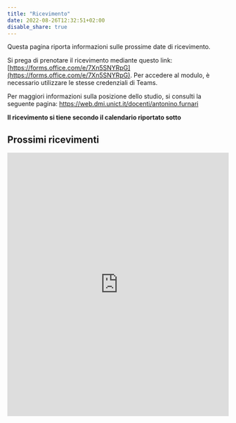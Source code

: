 ```yaml
---
title: "Ricevimento"
date: 2022-08-26T12:32:51+02:00
disable_share: true
---
```


<style>
td, th {
padding:10px;
border:solid;
border-width: 1px;
}
</style>

Questa pagina riporta informazioni sulle prossime date di ricevimento. 

Si prega di prenotare il ricevimento mediante questo link: [https://forms.office.com/e/7Xn5SNYRpG](https://forms.office.com/e/7Xn5SNYRpG). Per accedere al modulo, è necessario utilizzare le stesse credenziali di Teams.

Per maggiori informazioni sulla posizione dello studio, si consulti la seguente pagina: https://web.dmi.unict.it/docenti/antonino.furnari

**Il ricevimento si tiene secondo il calendario riportato sotto**

## Prossimi ricevimenti

<iframe src="https://calendar.google.com/calendar/embed?height=600&wkst=2&bgcolor=%23ffffff&ctz=Europe%2FRome&mode=AGENDA&showNav=1&showTitle=1&showPrint=1&showTabs=0&showCalendars=0&src=YWM0MTRkNzk2ZTg2NDlmNWFlNmE3NzcwYjViZjM0OTE5MzFkZjBlYjA0NmIwNDhkYzQ1ZjdiNTcxMWRlNjBiM0Bncm91cC5jYWxlbmRhci5nb29nbGUuY29t&color=%23C0CA33" style="border-width:0" width="100%" height="600" frameborder="0" scrolling="no"></iframe>